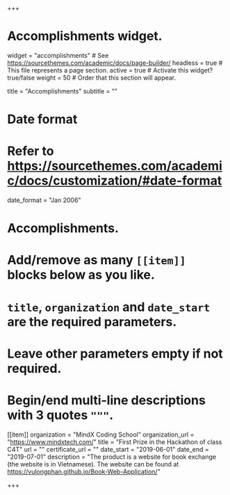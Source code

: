 +++
# Accomplishments widget.
widget = "accomplishments"  # See https://sourcethemes.com/academic/docs/page-builder/
headless = true  # This file represents a page section.
active = true  # Activate this widget? true/false
weight = 50  # Order that this section will appear.

title = "Accomplishments"
subtitle = ""

# Date format
#   Refer to https://sourcethemes.com/academic/docs/customization/#date-format
date_format = "Jan 2006"

# Accomplishments.
#   Add/remove as many `[[item]]` blocks below as you like.
#   `title`, `organization` and `date_start` are the required parameters.
#   Leave other parameters empty if not required.
#   Begin/end multi-line descriptions with 3 quotes `"""`.

[[item]]
  organization = "MindX Coding School"
  organization_url = "https://www.mindxtech.com/"
  title = "First Prize in the Hackathon of class C4T"
  url = ""
  certificate_url = ""
  date_start = "2019-06-01"
  date_end = "2019-07-01"
  description = "The product is a website for book exchange (the website is in Vietnamese). The website can be found at https://vulongphan.github.io/Book-Web-Application/"

+++

